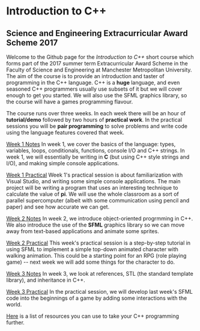 # Introduction to C++

## Science and Engineering Extracurricular Award Scheme 2017

Welcome to the Github page for the *Introduction to C++* short course which
forms part of the 2017 summer term Extracurricular Award Scheme in the Faculty of Science
and Engineering at Manchester Metropolitan University. The aim of the course is
to provide an introduction and taster of programming in the C++ language.
C++ is a __huge__ language, and even seasoned C++ programmers usually use subsets of it
but we will cover enough to get you started. We will also use the SFML graphics library, so
the course will have a games programming flavour.

The course runs over three weeks. In each week there will be an hour of __tutorial/demo__
followed by two hours of __practical work__. In the practical sessions you will be __pair programming__
to solve problems and write code using the language features covered that week. 

[Week 1 Notes](week1notes.md) In week 1, we cover the basics of the language: types, variables, loops, conditionals, functions, console I/O and C++ strings. In week 1, we will essentially be writing in __C__ (but using C++ style strings and I/O), and making simple console applications. 

[Week 1 Practical](week1practical.md) Week 1's practical session is about familiarization with Visual Studio, and writing some simple console
applications. The main project will be writing a program that uses an interesting technique to calculate the value of __pi__. We will use the whole
classroom as a sort of parallel supercomputer (albeit with some communication using pencil and paper) and see how accurate we can get.

[Week 2 Notes](week2notes.md) In week 2, we introduce object-oriented progrmming in C++. We also introduce the use of the __SFML__ graphics library so we can move away from text-based applications and animate some sprites.

[Week 2 Practical](week2practical.md) This week's practical session is a step-by-step tutorial in using SFML to implement a simple top-down animated character with walking animation. This could be a starting point for an RPG (role playing game) -- next week we will add some things for the character to do.

[Week 3 Notes](week3notes.md) In week 3, we look at references, STL (the standard template library), and inheritance in C++. 

[Week 3 Practical](week3practical.md) In the practical session, we will develop last week's SFML code into the beginnings of a game by adding some interactions with the world.

[Here](further.md) is a list of resources you can use to take your C++ programming further.
